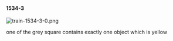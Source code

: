 #### 1534-3
![train-1534-3-0.png](https://github.com/lil-lab/nlvr/raw/master/nlvr/train/images/54/train-1534-3-0.png "train-1534-3-0.png")

one of the grey square contains exactly one object which is yellow